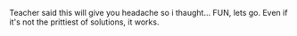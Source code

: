 Teacher said this will give you headache so i thaught... FUN, lets go. Even if it's not the prittiest of solutions, it works. 
